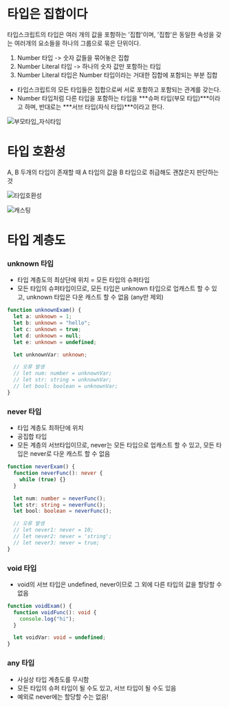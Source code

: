 
# 타입은 집합이다


타입스크립트의 타입은 여러 개의 값을 포함하는 '집합'이며, '집합'은 동일한 속성을 갖는 여러개의 요소들을 하나의 그룹으로 묶은 단위이다.


1. Number 타입 -> 숫자 값들을 묶어놓은 집합
2. Number Literal 타입 -> 하나의 숫자 값만 포함하는 타입
3. Number Literal 타입은 Number 타입이라는 거대한 집합에 포함되는 부분 집합

- 타입스크립트의 모든 타입들은 집합으로써 서로 포함하고 포함되는 관계를 갖는다.
- Number 타입처럼 다른 타입을 포함하는 타입을 ***슈퍼 타입(부모 타입)***이라고 하며, 반대로는 ***서브 타입(자식 타입)***이라고 한다.

![부모타입_자식타입](https://www.notion.so/image/https%3A%2F%2Fs3-us-west-2.amazonaws.com%2Fsecure.notion-static.com%2Ff474bc02-bad2-40d8-ae0f-21503e4ecdb9%2FUntitled.png?table=block&id=2fd0b889-a6a7-4064-82c2-f707e202638b&cache=v2)


# 타입 호환성

A, B 두개의 타입이 존재할 때 A 타입의 값을 B 타입으로 취급해도 괜찮은지 판단하는 것

![타입호환성](https://www.notion.so/image/https%3A%2F%2Fs3-us-west-2.amazonaws.com%2Fsecure.notion-static.com%2Fcad65769-77bb-4f9c-8ce2-4c426a02d5fb%2FUntitled.png?table=block&id=994a3752-bc88-46ab-8754-d56ca53d6a19&cache=v2)

![캐스팅](https://www.notion.so/image/https%3A%2F%2Fs3-us-west-2.amazonaws.com%2Fsecure.notion-static.com%2F42382978-4468-424e-a3ea-95b6747653ca%2FUntitled.png?table=block&id=53270154-fdd5-45fd-ad96-579ec8f10c0a&cache=v2)


# 타입 계층도

### unknown 타입

- 타입 계층도의 최상단에 위치 = 모든 타입의 슈퍼타입
- 모든 타입의 슈퍼타입이므로, 모든 타입은 unknown 타입으로 업캐스트 할 수 있고, unknown 타입은 다운 캐스트 할 수 없음 (any만 제외)

```typescript
function unknownExam() {
  let a: unknown = 1;
  let b: unknown = "hello";
  let c: unknown = true;
  let d: unknown = null;
  let e: unknown = undefined;

  let unknownVar: unknown;

  // 오류 발생
  // let num: number = unknownVar;
  // let str: string = unknownVar;
  // let bool: boolean = unknownVar;
}
```

### never 타입

- 타입 계층도 최하단에 위치
- 공집합 타입
- 모든 계층의 서브타입이므로, never는 모든 타입으로 업캐스트 할 수 있고, 모든 타입은 never로 다운 캐스트 할 수 없음

```typescript
function neverExam() {
  function neverFunc(): never {
    while (true) {}
  }

  let num: number = neverFunc();
  let str: string = neverFunc();
  let bool: boolean = neverFunc();

  // 오류 발생
  // let never1: never = 10;
  // let never2: never = 'string';
  // let never3: never = true;
}
```

### void 타입

- void의 서브 타입은 undefined, never이므로 그 외에 다른 타입의 값을 할당할 수 없음

```typescript
function voidExam() {
  function voidFunc(): void {
    console.log("hi");
  }

  let voidVar: void = undefined;
}
```

### any 타입

- 사실상 타입 계층도를 무시함
- 모든 타입의 슈퍼 타입이 될 수도 있고, 서브 타입이 될 수도 있음
- 예외로 never에는 할당할 수는 없음!

